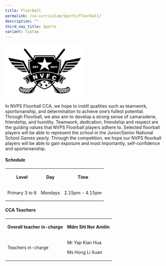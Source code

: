 ```yaml
---
title: Floorball
permalink: /co-curriculum/Sports/Floorball/
description: ""
third_nav_title: Sports
variant: tiptap
---
```

<div class="isomer-image-wrapper">
<img style="width:50%;height:50%" height="auto" width="100%" src="/images/Co%20Curriculum/Floorball/Floor%20ball%20icon.png">
</div>
<p>In NVPS Floorball CCA, we hope to instill qualities such as teamwork,
sportsmanship, and determination to achieve one’s fullest potential. Through
Floorball, we also aim to develop a strong sense of camaraderie, friendship,
and humility. Teamwork, dedication, friendship and respect are the guiding
values that NVPS Floorball players adhere to. Selected floorball players
will be able to represent the school in the Junior/Senior National School
Games yearly. Through the competition, we hope our NVPS floorball players
will be able to gain exposure and most importantly, self-confidence and
sportsmanship.</p>
<h4><strong>Schedule</strong></h4>
<table style="minWidth: 75px">
<colgroup>
<col>
<col>
<col>
</colgroup>
<tbody>
<tr>
<th rowspan="1" colspan="1">
<p>Level</p>
</th>
<th rowspan="1" colspan="1">
<p>Day</p>
</th>
<th rowspan="1" colspan="1">
<p>Time</p>
</th>
</tr>
<tr>
<td rowspan="1" colspan="1">
<p>Primary 3 to 6</p>
</td>
<td rowspan="1" colspan="1">
<p>Mondays</p>
</td>
<td rowspan="1" colspan="1">
<p>2.15pm - 4.15pm</p>
</td>
</tr>
</tbody>
</table>
<h4><strong>CCA Teachers</strong></h4>
<table style="minWidth: 50px">
<colgroup>
<col>
<col>
</colgroup>
<tbody>
<tr>
<th rowspan="1" colspan="1">
<p>Overall teacher in-charge</p>
</th>
<th rowspan="1" colspan="1">
<p>Mdm Siti Nor Amilin</p>
</th>
</tr>
<tr>
<td rowspan="1" colspan="1">
<p>Teachers in-charge</p>
</td>
<td rowspan="1" colspan="1">
<p>Mr Yap Kian Hua</p>
<p>Ms Hong Li Xuan</p>
</td>
</tr>
</tbody>
</table>
<p></p>